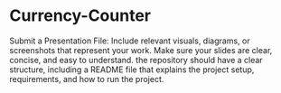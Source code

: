 # Currency-Counter
 Submit a Presentation File: Include relevant visuals, diagrams, or screenshots that represent your work. Make sure your slides are clear, concise, and easy to understand. the repository should have a clear structure, including a README file that explains the project setup, requirements, and how to run the project.
